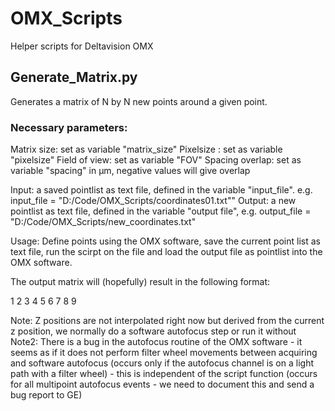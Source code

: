 # OMX_Scripts

Helper scripts for Deltavision OMX

## Generate_Matrix.py
Generates a matrix of N by N new points around a given point.

### Necessary parameters: 

Matrix size: set as variable "matrix_size"
Pixelsize : set as variable "pixelsize"
Field of view: set as variable "FOV"
Spacing  overlap: set as variable "spacing" in µm, negative values will give overlap

Input: a saved pointlist as text file, defined in the variable "input_file". e.g. input_file = "D:/Code/OMX_Scripts/coordinates01.txt""
Output: a new pointlist as text file, defined in the variable "output file", e.g. output_file = "D:/Code/OMX_Scripts/new_coordinates.txt"

Usage: Define points using the OMX software, save the current point list as text file, run the scirpt on the file and load the output file as pointlist into the OMX software.

The output matrix will (hopefully) result in the following format:

1 2 3
4 5 6
7 8 9


Note: Z positions are not interpolated right now but derived from the current z position, we normally do a software autofocus step or run it without
Note2: There is a bug in the autofocus routine of the OMX software - it seems as if it does not perform filter wheel movements between acquiring and software autofocus (occurs only if the autofocus channel is on a light path with a filter wheel) - this is independent of the script function (occurs for all multipoint autofocus events - we need to document this and send a bug report to GE)
